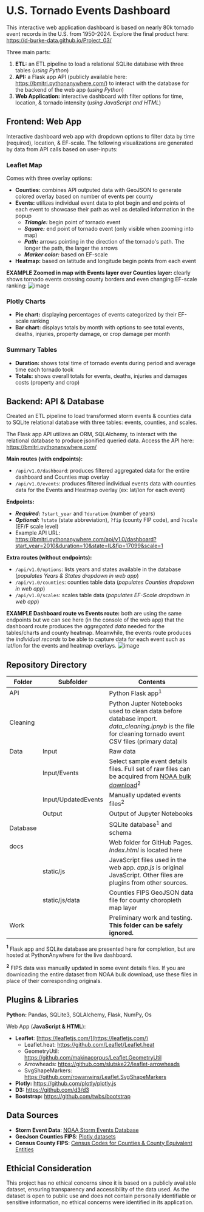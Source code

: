 # U.S. Tornado Events Dashboard
This interactive web application dashboard is based on nearly 80k tornado event records in the U.S. from 1950-2024. Explore the final product here: https://d-burke-data.github.io/Project_03/

Three main parts:
1) **ETL:** an ETL pipeline to load a relational SQLite database with three tables (*using Python*)
2) **API:** a Flask app API (publicly available here: https://bmitri.pythonanywhere.com/) to interact with the database for the backend of the web app (*using Python*)
3) **Web Application:** interactive dashboard with filter options for time, location, & tornado intensity (*using JavaScript and HTML*)

## Frontend: Web App
Interactive dashboard web app with dropdown options to filter data by time (required), location, & EF-scale. The following visualizations are generated by data from API calls based on user-inputs:

### Leaflet Map
Comes with three overlay options:
- **Counties:** combines API outputed data with GeoJSON to generate colored overlay based on number of events per county
- **Events:** utilizes individual event data to plot begin and end points of each event to showcase their path as well as detailed information in the popup
    - ***Triangle:*** begin point of tornado event 
    - ***Square:*** end point of tornado event (only visible when zooming into map)
    - ***Path:*** arrows pointing in the direction of the tornado's path. The longer the path, the larger the arrows
    - ***Marker color:*** based on EF-scale
- **Heatmap:** based on latitude and longitude begin points from each event

**EXAMPLE Zoomed in map with Events layer over Counties layer:** clearly shows tornado events crossing county borders and even changing EF-scale ranking:
![image](https://github.com/user-attachments/assets/02200950-a656-460c-8a3d-50a89dc2b6fd)

### Plotly Charts
- **Pie chart:** displaying percentages of events categorized by their EF-scale ranking
- **Bar chart:** displays totals by month with options to see total events, deaths, injuries, property damage, or crop damage per month

### Summary Tables
- **Duration:** shows total time of tornado events during period and average time each tornado took
- **Totals:** shows overall totals for events, deaths, injuries and damages costs (property and crop)

## Backend: API & Database
Created an ETL pipeline to load transformed storm events & counties data to SQLite relational database with three tables: events, counties, and scales.

The Flask app API utilizes an ORM, SQLAlchemy, to interact with the relational database to produce jsonified queried data. Access the API here: https://bmitri.pythonanywhere.com/

**Main routes (with endpoints):**
- `/api/v1.0/dashboard`: produces filtered aggregated data for the entire dashboard and Counties map overlay
- `/api/v1.0/events`: produces filtered individual events data with counties data for the Events and Heatmap overlay (ex: lat/lon for each event)

**Endpoints:**
- ***Required:*** `?start_year` and `?duration` (number of years)
- ***Optional:*** `?state` (state abbreviation), `?fip` (county FIP code), and `?scale` (EF/F scale level)
- Example API URL: https://bmitri.pythonanywhere.com/api/v1.0/dashboard?start_year=2010&duration=10&state=IL&fip=17099&scale=1

**Extra routes (without endpoints):**
- `/api/v1.0/options`: lists years and states available in the database (*populates Years & States dropdown in web app*)
- `/api/v1.0/counties`: counties table data (*populates Counties dropdown in web app*)
- `/api/v1.0/scales`: scales table data (*populates EF-Scale dropdown in web app*)

**EXAMPLE Dashboard route vs Events route:** both are using the same endpoints but we can see here (in the console of the web app) that the dashboard route produces the *aggregated data* needed for the tables/charts and county heatmap. Meanwhile, the events route produces the *individual records* to be able to capture data for each event such as lat/lon for the events and heatmap overlays.
![image](https://github.com/user-attachments/assets/fca85df8-cad2-4477-8adb-017d806bd68d)

## Repository Directory
|Folder|Subfolder|Contents|
|---|---|---|
|API||Python Flask app<sup>1</sup>|
|Cleaning||Python Jupter Notebooks used to clean data before database import. *data_cleaning.ipnyb* is the file for cleaning tornado event CSV files (primary data)|
|Data|Input|Raw data|
||Input/Events|Select sample event details files. Full set of raw files can be acquired from [NOAA bulk download](https://www.ncdc.noaa.gov/stormevents/ftp.jsp)<sup>2</sup>|
||Input/UpdatedEvents|Manually updated events files<sup>2</sup>|
||Output|Output of Jupyter Notebooks|
|Database||SQLite database<sup>1</sup> and schema|
|docs||Web folder for GitHub Pages. *Index.html* is located here|
||static/js|JavaScript files used in the web app. *app.js* is original JavaScript. Other files are plugins from other sources.|
||static/js/data|Counties FIPS GeoJSON data file for county choropleth map layer|
|Work||Preliminary work and testing. **This folder can be safely ignored.**|

**<sup>1</sup>** Flask app and SQLite database are presented here for completion, but are hosted at PythonAnywhere for the live dashboard.

**<sup>2</sup>** FIPS data was manually updated in some event details files. If you are downloading the entire dataset from NOAA bulk download, use these files in place of their corresponding originals.

## Plugins & Libraries
**Python:** Pandas, SQLite3, SQLAlchemy, Flask, NumPy, Os

Web App (**JavaScript & HTML**):
- **Leaflet**: [https://leafletjs.com/](https://leafletjs.com/)
    - Leaflet.heat: https://github.com/Leaflet/Leaflet.heat
    - GeometryUtil: https://github.com/makinacorpus/Leaflet.GeometryUtil
    - Arrowheads: https://github.com/slutske22/leaflet-arrowheads
    - SvgShapeMarkers: https://github.com/rowanwins/Leaflet.SvgShapeMarkers
- **Plotly:** https://github.com/plotly/plotly.js
- **D3:** https://github.com/d3/d3
- **Bootstrap:** https://github.com/twbs/bootstrap

## Data Sources
- **Storm Event Data**: [NOAA Storm Events Database](https://www.ncdc.noaa.gov/stormevents/)
- **GeoJson Counties FIPS**: [Plotly datasets](https://github.com/plotly/datasets/blob/master/geojson-counties-fips.json)
- **Census County FIPS**: [Census Codes for Counties & County Equivalent Entities](https://www.census.gov/library/reference/code-lists/ansi.html)

## Ethicial Consideration  
This project has no ethical concerns since it is based on a publicly available dataset, ensuring transparency and accessibility of the data used. As the dataset is open to public use and does not contain personally identifiable or sensitive information, no ethical concerns were identified in its application.
